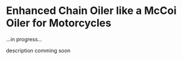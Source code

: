 # Enhanced Chain Oiler like a McCoi Oiler for Motorcycles

...in progress...

description comming soon

